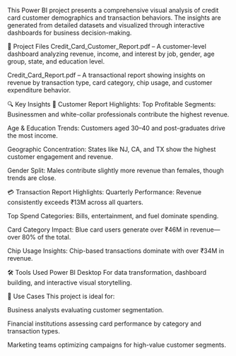 This Power BI project presents a comprehensive visual analysis of credit card customer demographics and transaction behaviors. The insights are generated from detailed datasets and visualized through interactive dashboards for business decision-making.

📁 Project Files
Credit_Card_Customer_Report.pdf – A customer-level dashboard analyzing revenue, income, and interest by job, gender, age group, state, and education level.

Credit_Card_Report.pdf – A transactional report showing insights on revenue by transaction type, card category, chip usage, and customer expenditure behavior.

🔍 Key Insights
🧑 Customer Report Highlights:
Top Profitable Segments: Businessmen and white-collar professionals contribute the highest revenue.

Age & Education Trends: Customers aged 30–40 and post-graduates drive the most income.

Geographic Concentration: States like NJ, CA, and TX show the highest customer engagement and revenue.

Gender Split: Males contribute slightly more revenue than females, though trends are close.

💳 Transaction Report Highlights:
Quarterly Performance: Revenue consistently exceeds ₹13M across all quarters.

Top Spend Categories: Bills, entertainment, and fuel dominate spending.

Card Category Impact: Blue card users generate over ₹46M in revenue—over 80% of the total.

Chip Usage Insights: Chip-based transactions dominate with over ₹34M in revenue.

🛠️ Tools Used
Power BI Desktop
For data transformation, dashboard building, and interactive visual storytelling.

📌 Use Cases
This project is ideal for:

Business analysts evaluating customer segmentation.

Financial institutions assessing card performance by category and transaction types.

Marketing teams optimizing campaigns for high-value customer segments.
